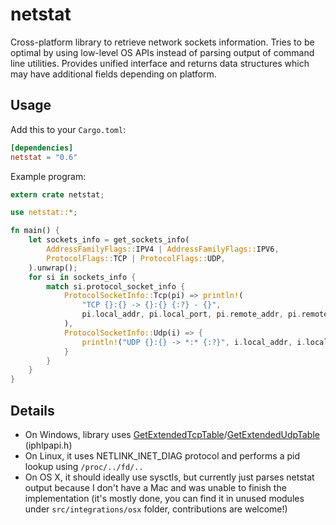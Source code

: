 netstat
=======

<!-- 
[![Build Status](https://travis-ci.com/bitflags/bitflags.svg?branch=master)](https://travis-ci.com/bitflags/bitflags)
[![Join the chat at https://gitter.im/bitflags/Lobby](https://badges.gitter.im/Join%20Chat.svg)](https://gitter.im/bitflags/Lobby?utm_source=badge&utm_medium=badge&utm_content=badge)
[![Latest version](https://img.shields.io/crates/v/bitflags.svg)](https://crates.io/crates/bitflags)
[![Documentation](https://docs.rs/bitflags/badge.svg)](https://docs.rs/bitflags)
![Minimum rustc version](https://img.shields.io/badge/rustc-1.20+-yellow.svg)
![License](https://img.shields.io/crates/l/bitflags.svg)
-->

Cross-platform library to retrieve network sockets information.
Tries to be optimal by using low-level OS APIs instead of parsing output of command line utilities.
Provides unified interface and returns data structures which may have additional fields depending on platform.

## Usage

Add this to your `Cargo.toml`:

```toml
[dependencies]
netstat = "0.6"
```

Example program:

```rust
extern crate netstat;

use netstat::*;

fn main() {
    let sockets_info = get_sockets_info(
        AddressFamilyFlags::IPV4 | AddressFamilyFlags::IPV6,
        ProtocolFlags::TCP | ProtocolFlags::UDP,
    ).unwrap();
    for si in sockets_info {
        match si.protocol_socket_info {
            ProtocolSocketInfo::Tcp(pi) => println!(
                "TCP {}:{} -> {}:{} {:?} - {}",
                pi.local_addr, pi.local_port, pi.remote_addr, pi.remote_port, si.pids, pi.state
            ),
            ProtocolSocketInfo::Udp(i) => {
                println!("UDP {}:{} -> *:* {:?}", i.local_addr, i.local_port, si.pids)
            }
        }
    }
}
```

## Details

- On Windows, library uses [GetExtendedTcpTable](https://docs.microsoft.com/en-us/windows/desktop/api/iphlpapi/nf-iphlpapi-getextendedtcptable)/[GetExtendedUdpTable](https://docs.microsoft.com/en-us/windows/desktop/api/iphlpapi/nf-iphlpapi-getextendedudptable) (iphlpapi.h)
- On Linux, it uses NETLINK_INET_DIAG protocol and performs a pid lookup using `/proc/../fd/..`
- On OS X, it should ideally use sysctls, but currently just parses netstat output because I don't have a Mac and was unable to finish the implementation (it's mostly done, you can find it in unused modules under `src/integrations/osx` folder, contributions are welcome!)
